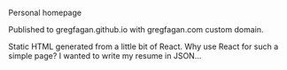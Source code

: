 Personal homepage

Published to gregfagan.github.io with gregfagan.com custom domain.

Static HTML generated from a little bit of React. Why use React for such a simple page? I wanted to write my resume in JSON...
